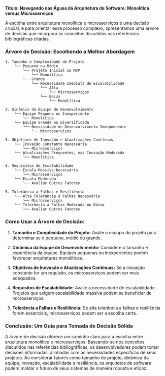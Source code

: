 **Título: Navegando nas Águas da Arquitetura de Software: Monolítica versus Microsserviços**

A escolha entre arquitetura monolítica e microsserviços é uma decisão crucial, e para orientar esse processo complexo, apresentamos uma árvore de decisão que incorpora os conceitos discutidos nas referências bibliográficas citadas.

### **Árvore de Decisão: Escolhendo a Melhor Abordagem**

```plaintext
1. Tamanho e Complexidade do Projeto
    └── Pequeno ou Médio
        └── Projeto Inicial ou MVP
            └── Monolítica
        └── Grande
            └── Necessidade Imediata de Escalabilidade
                └── Alta
                    └── Microsserviços
                └── Baixa
                    └── Monolítica

2. Dinâmica da Equipe de Desenvolvimento
    └── Equipe Pequena ou Inexperiente
        └── Monolítica
    └── Equipe Grande ou Diversificada
        └── Necessidade de Desenvolvimento Independente
            └── Microsserviços

3. Objetivos de Inovação e Atualizações Contínuas
    └── Inovação Constante Necessária
        └── Microsserviços
    └── Atualizações Frequentes, mas Inovação Moderada
        └── Monolítica

4. Requisitos de Escalabilidade
    └── Escala Massiva Necessária
        └── Microsserviços
    └── Escala Moderada
        └── Avaliar Outros Fatores

5. Tolerância a Falhas e Resiliência
    └── Alta Tolerância a Falhas Necessária
        └── Microsserviços
    └── Tolerância a Falhas Moderada ou Baixa
        └── Avaliar Outros Fatores
```

### **Como Usar a Árvore de Decisão:**

1. **Tamanho e Complexidade do Projeto:** Avalie o escopo do projeto para determinar se é pequeno, médio ou grande.

2. **Dinâmica da Equipe de Desenvolvimento:** Considere o tamanho e experiência da equipe. Equipes pequenas ou inexperientes podem favorecer arquiteturas monolíticas.

3. **Objetivos de Inovação e Atualizações Contínuas:** Se a inovação constante for um requisito, os microsserviços podem ser mais adequados.

4. **Requisitos de Escalabilidade:** Avalie a necessidade de escalabilidade. Projetos que exigem escalabilidade massiva podem se beneficiar de microsserviços.

5. **Tolerância a Falhas e Resiliência:** Se alta tolerância a falhas e resiliência forem essenciais, microsserviços podem ser a escolha certa.

### **Conclusão: Um Guia para Tomada de Decisão Sólida**

A árvore de decisão oferece um caminho claro para a escolha entre arquitetura monolítica e microsserviços. Baseando-se nos conceitos discutidos nas referências bibliográficas, os desenvolvedores podem tomar decisões informadas, alinhadas com as necessidades específicas de seus projetos. Ao considerar fatores como tamanho do projeto, dinâmica da equipe, inovação, escalabilidade e resiliência, os arquitetos de software podem moldar o futuro de seus sistemas de maneira robusta e eficaz.